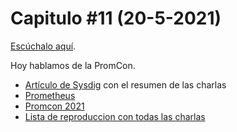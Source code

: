 # Capitulo #11 (20-5-2021)
[Escúchalo aquí](https://youtu.be/BJgF9ZLD0VM).

Hoy hablamos de la PromCon.

* [Artículo de Sysdig](https://sysdig.com/blog/promcon-online-2021/) con el resumen de las charlas
* [Prometheus](https://prometheus.io/)
* [Promcon 2021](https://promcon.io/)
* [Lista de reproduccion con todas las charlas](https://www.youtube.com/watch?v=Zocdw9Hs5t4&list=PLj6h78yzYM2PZb0QuIkm6ZY-xTuNA5zRO)